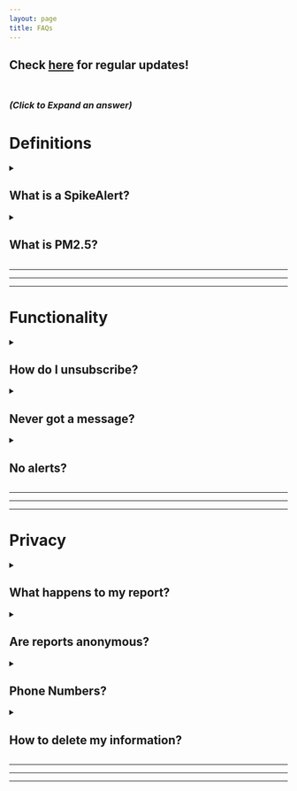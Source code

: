 ```yaml
---
layout: page
title: FAQs
---
```


## Check [**here**](./updates) for regular updates! 
<h1> <small><small><small><i>(Click to Expand an answer)</i></small></small></small></h1>
<!-- For Collapible cell formatting - https://developer.mozilla.org/en-US/docs/Web/HTML/Element/details -->

<h1><b>Definitions</b></h1>

<details>
<summary><h2>What is a SpikeAlert?</h2>
</summary>

A "SpikeAlert" is a warning that air quality <b>may</b> be harmful in your area. 
This is tough to define, and we hope to get a better idea with your help!

<br><br>

Currently, we are sending out alerts when a <a href="https://www2.purpleair.com/">PurpleAir</a> sensor reads 10-minute average Particulate Matter 2.5 (PM2.5) levels over the <a href="https://www.epa.gov/pm-pollution/national-ambient-air-quality-standards-naaqs-pm" target="_blank">24-hour National Ambient Air Quality Standard</a> (NAAQS) within 1 kilometer of your designated location of interest.


<hr>

</details>

<!-- Example Question -->
<details>
<summary><h2>What is PM2.5?</h2>
</summary>

Particulate matter 2.5 (PM2.5) is a major <a href="https://www.who.int/teams/environment-climate-change-and-health/air-quality-and-health/health-impacts/types-of-pollutants" target="_blank">air pollutant</a> of concern.

<br><br>

PM2.5 are generic particles of 2.5 micrometers in diameter (or smaller) that are created during the combustion processes of cars, energy production, manufacturing, and trash incineration as well as forest fires, backyard bonfires, and small gas engines! 

<br><br>

The American Heart Association (AHA) has established a causal link between these particles and heart and lung disease (<a href="https://hpforhc.org/wp-content/uploads/2021/11/HPHC_factsheet_AirPollution.pdf">Source</a>).

<hr>

</details>

<hr><hr><hr>

<h1><b>Functionality</b></h1>

<!-- Example Question -->
<details>
<summary><h2>How do I unsubscribe?</h2>
</summary>

At anytime you can reply to our phone number with a text saying "STOP", and we will delete your phone number and all messaging information from our SMS service (<a href="https://en.wikipedia.org/wiki/Twilio" target="_blank">Twilio</a>).

<br><br>

To resubscribe, reply to the same number with a text saying "START" and submit a new sign up form.

<hr>

</details>

<!-- Example Question -->
<details>
<summary><h2>Never got a message?</h2>
</summary>

There is a chance that the phone number was entered incorrectly. Also, we are unable to message landlines.

<br><br>

Definitely <a href="./contact">contact us</a> if you think there's been a mistake! 

<hr>

</details>

<!-- Example Question -->
<details>
<summary><h2>No alerts?</h2>
</summary>

Most people should get an alert within a week or so. There is a chance that there are no air monitors in your area!

<br><br>

If you or someone you know would be interested in hosting a sensor you can request one from the City <a href="https://www.minneapolismn.gov/government/programs-initiatives/environmental-programs/air-quality/host-air-sensor/" target="_blank">here</a>.

<br><br>

In the meantime, we'll work on letting you know about city-wide air quality events.

<br><br>

<center>
<h2>Current SpikeAlerts Coverage</h2>
<img src="../figs/SpikeAlerts_Coverage.png" alt="SpikeAlerts_Coverage.png" class="responsive" width = 400/>
</center>

<hr>

</details>

<hr><hr><hr>

<h1><b>Privacy</b></h1>

<!-- Example Question -->
<details>
<summary><h2>What happens to my report?</h2>
</summary>

You can opt-in to report to a community organization, Minneapolis Health Department (MHD), the Minnesota Pollution Control Agency (MPCA), and/or submit your comment anonymously as a community scientist for air quality research!

<br><br> 

We will not share your report information with any org or government agency without your consent.

<br><br>

Reports are stored in a <a href="https://www.ncbi.nlm.nih.gov/pmc/articles/PMC5764586/" target="_blank">REDCap</a> database hosted by the University of Minnesota.

<hr>

</details>

<!-- Example Question -->

<details>
<summary><h2>Are reports anonymous?</h2>
</summary>

The app's database intentionally "unrelates" user information when archiving reports. Time of event and nearby sensors are recorded but not the user's location/phone number.

<hr>

</details>

<details>
<summary><h2>Phone Numbers?</h2>
</summary>

Phone numbers are stored in a <a href="https://www.ncbi.nlm.nih.gov/pmc/articles/PMC5764586/" target="_blank">REDCap</a> database hosted by the University of Minnesota. 

<br><br>

Our current SMS service is <a href="https://www.twilio.com/en-us/legal/privacy#data-about-our-customers-end-users" target="_blank">Twilio</a> which keeps a log of messages and phone numbers. We plan to delete these on a rolling basis.

<hr>

</details>

<details>
<summary><h2>How to delete my information?</h2>
</summary>

At anytime you can reply to our phone number with a text saying "STOP", and we will delete your phone number and all messaging information from our SMS service (<a href="https://en.wikipedia.org/wiki/Twilio" target="_blank">Twilio</a>).

<br><br>

To resubscribe, reply to the same number with a text saying "START" and submit a new sign up form.

<hr>

</details>

<hr><hr><hr>

